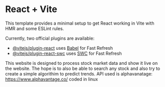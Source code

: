 # React + Vite

This template provides a minimal setup to get React working in Vite with HMR and some ESLint rules.

Currently, two official plugins are available:

- [@vitejs/plugin-react](https://github.com/vitejs/vite-plugin-react/blob/main/packages/plugin-react/README.md) uses [Babel](https://babeljs.io/) for Fast Refresh
- [@vitejs/plugin-react-swc](https://github.com/vitejs/vite-plugin-react-swc) uses [SWC](https://swc.rs/) for Fast Refresh




This website is designed to process stock market data and show it live on the website. The hope is to also be able to search any stock and also try to create a simple algorithim to predict trends. API used is alphavanatage: https://www.alphavantage.co/ coded in linux
